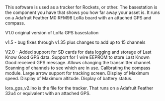 This software is used as a tracker for Rockets, or other.
The basestation is the component you have that shows you how far away your asset is.
It runs on a Adafruit Feather M0 RFM98 LoRa board with an attached GPS and compass.

V1.0 original version of LoRa GPS basestation

v1.5 - bug fixes through v1.35 plus changes to add up to 15 channels

V2.0 - Added support for SD cards for data logging and storage of Last Know Good GPS data. Support for 1 wire EEPROM to store Last Known Good received GPS message. Allows changing the transmitter channel. Scanning of channels to see which are in use. Calibrating the compass module. Large arrow support for tracking screen. Display of Maximum speed. Display of Maximum altitude. Display of battery status.

lora_gps_v2.ino is the file for the tracker. That runs on a Adafruit Feather 32u4 or equivalent with an attached GPS.
